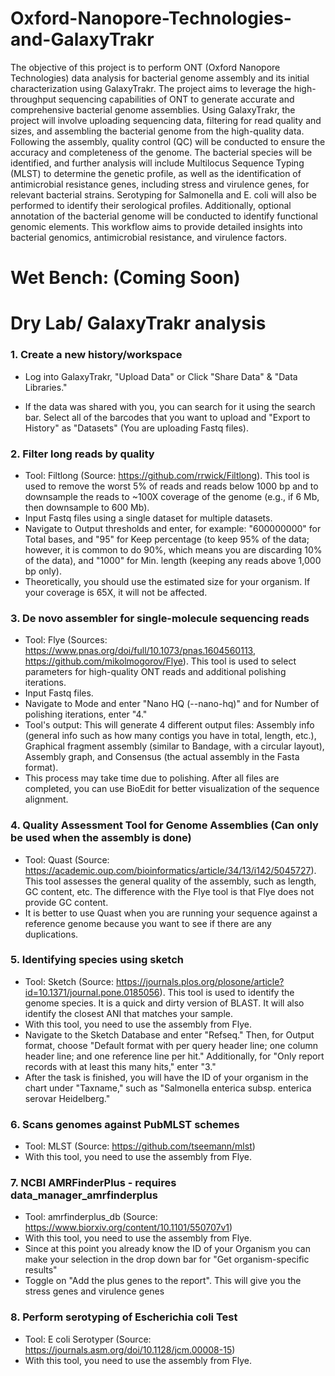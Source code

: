 # Oxford-Nanopore-Technologies-and-GalaxyTrakr

The objective of this project is to perform ONT (Oxford Nanopore Technologies) data analysis for bacterial genome assembly and its initial characterization using GalaxyTrakr. The project aims to leverage the high-throughput sequencing capabilities of ONT to generate accurate and comprehensive bacterial genome assemblies. Using GalaxyTrakr, the project will involve uploading sequencing data, filtering for read quality and sizes, and assembling the bacterial genome from the high-quality data. Following the assembly, quality control (QC) will be conducted to ensure the accuracy and completeness of the genome. The bacterial species will be identified, and further analysis will include Multilocus Sequence Typing (MLST) to determine the genetic profile, as well as the identification of antimicrobial resistance genes, including stress and virulence genes, for relevant bacterial strains. Serotyping for Salmonella and E. coli will also be performed to identify their serological profiles. Additionally, optional annotation of the bacterial genome will be conducted to identify functional genomic elements. This workflow aims to provide detailed insights into bacterial genomics, antimicrobial resistance, and virulence factors.

# Wet Bench: (Coming Soon)





# Dry Lab/ GalaxyTrakr analysis


### 1. Create a new history/workspace
+ Log into GalaxyTrakr, "Upload Data" or Click "Share Data" & "Data Libraries."

+ If the data was shared with you, you can search for it using the search bar. Select all of the barcodes that you want to upload and "Export to History" as "Datasets" (You are uploading Fastq files).
  
### 2. Filter long reads by quality
+ Tool: Filtlong (Source: https://github.com/rrwick/Filtlong). This tool is used to remove the worst 5% of reads and reads below 1000 bp and to downsample the reads to ~100X coverage of the genome (e.g., if 6 Mb, then downsample to 600 Mb).
+ Input Fastq files using a single dataset for multiple datasets.
+ Navigate to Output thresholds and enter, for example: "600000000" for Total bases, and "95" for Keep percentage (to keep 95% of the data; however, it is common to do 90%, which means you are discarding 10% of the data), and "1000" for Min. length (keeping any reads above 1,000 bp only).
+ Theoretically, you should use the estimated size for your organism. If your coverage is 65X, it will not be affected.

  
### 3. De novo assembler for single-molecule sequencing reads
+ Tool: Flye (Sources: https://www.pnas.org/doi/full/10.1073/pnas.1604560113, https://github.com/mikolmogorov/Flye). This tool is used to select parameters for high-quality ONT reads and additional polishing iterations.
+ Input Fastq files.
+ Navigate to Mode and enter "Nano HQ (--nano-hq)" and for Number of polishing iterations, enter "4."
+ Tool's output: This will generate 4 different output files: Assembly info (general info such as how many contigs you have in total, length, etc.), Graphical fragment assembly (similar to Bandage, with a circular layout), Assembly graph, and Consensus (the actual assembly in the Fasta format).
+ This process may take time due to polishing. After all files are completed, you can use BioEdit for better visualization of the sequence alignment.
  
### 4. Quality Assessment Tool for Genome Assemblies (Can only be used when the assembly is done)
+ Tool: Quast (Source: https://academic.oup.com/bioinformatics/article/34/13/i142/5045727). This tool assesses the general quality of the assembly, such as length, GC content, etc. The difference with the Flye tool is that Flye does not provide GC content.
+ It is better to use Quast when you are running your sequence against a reference genome because you want to see if there are any duplications.
  
### 5. Identifying species using sketch
+ Tool: Sketch (Source: https://journals.plos.org/plosone/article?id=10.1371/journal.pone.0185056). This tool is used to identify the genome species. It is a quick and dirty version of BLAST. It will also identify the closest ANI that matches your sample.
+ With this tool, you need to use the assembly from Flye.
+ Navigate to the Sketch Database and enter "Refseq." Then, for Output format, choose "Default format with per query header line; one column header line; and one reference line per hit." Additionally, for "Only report records with at least this many hits," enter "3."
+ After the task is finished, you will have the ID of your organism in the chart under "Taxname," such as "Salmonella enterica subsp. enterica serovar Heidelberg."

### 6. Scans genomes against PubMLST schemes
+ Tool: MLST (Source: https://github.com/tseemann/mlst)
+ With this tool, you need to use the assembly from Flye.

### 7. NCBI AMRFinderPlus - requires data_manager_amrfinderplus
+ Tool: amrfinderplus_db (Source: https://www.biorxiv.org/content/10.1101/550707v1)
+ With this tool, you need to use the assembly from Flye.
+ Since at this point you already know the ID of your Organism you can make your selection in the drop down bar for "Get organism-specific results"
+ Toggle on "Add the plus genes to the report". This will give you the stress genes and virulence genes

### 8. Perform serotyping of Escherichia coli Test
+ Tool: E coli Serotyper (Source: https://journals.asm.org/doi/10.1128/jcm.00008-15)
+ With this tool, you need to use the assembly from Flye.











